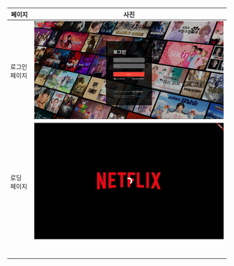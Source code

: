 | 페이지     | 사진 |
|---------|----|
| 로그인 페이지 |  ![img.png](img.png)  |
| 로딩 페이지  |![img_1.png](img_1.png)|
|         ||
|         ||
|         ||
|         ||
|         ||
|         ||
|         ||